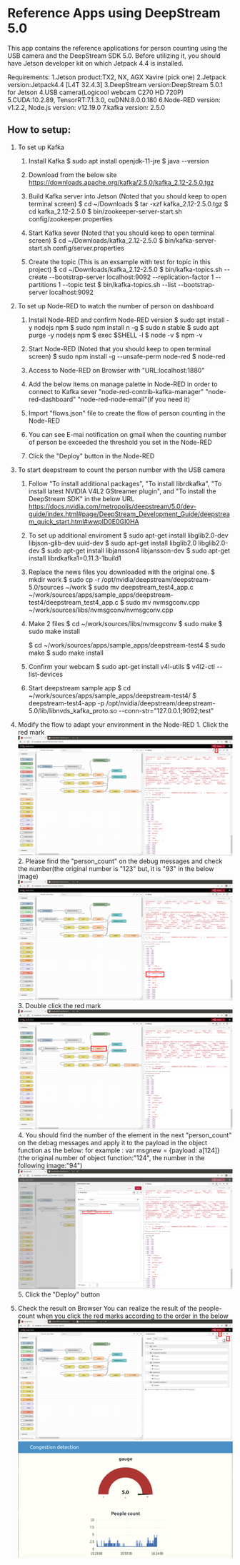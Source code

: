 # Reference Apps using DeepStream 5.0

This app contains the reference applications for person counting using the USB camera and the DeepStream SDK 5.0.
Before utilizing it, you should have Jetson developer kit on which Jetpack 4.4 is installed.

Requirements:
		1.Jetson product:TX2, NX, AGX Xavire (pick one)
		2.Jetpack version:Jetpack4.4 [L4T 32.4.3]
		3.DeepStream version:DeepStream 5.0.1 for Jetson
		4.USB camera(Logicool webcam C270 HD 720P)
		5.CUDA:10.2.89, TensorRT:7.1.3.0, cuDNN:8.0.0.180
		6.Node-RED version: v1.2.2, Node.js version: v12.19.0
		7.kafka version: 2.5.0

How to setup:
---
1. To set up Kafka
	1. Install Kafka
		$ sudo apt install openjdk-11-jre
		$ java --version

	2. Download from the below site
		https://downloads.apache.org/kafka/2.5.0/kafka_2.12-2.5.0.tgz

	3. Build Kafka server into Jetson (Noted that you should keep to open terminal screen)
		$ cd ~/Downloads
		$ tar -xzf kafka_2.12-2.5.0.tgz
		$ cd kafka_2.12-2.5.0
		$ bin/zookeeper-server-start.sh config/zookeeper.properties

	4. Start Kafka sever (Noted that you should keep to open terminal screen)
		$ cd ~/Downloads/kafka_2.12-2.5.0
		$ bin/kafka-server-start.sh config/server.properties

	5. Create the topic (This is an exsample with test for topic in this project)
		$ cd ~/Downloads/kafka_2.12-2.5.0
		$ bin/kafka-topics.sh --create --bootstrap-server localhost:9092 --replication-factor 1 --partitions 1 --topic test
		$ bin/kafka-topics.sh --list --bootstrap-server localhost:9092

2. To set up Node-RED to watch the number of person on dashboard
	1. Install Node-RED and confirm Node-RED version
		$ sudo apt install -y nodejs npm
		$ sudo npm install n -g
		$ sudo n stable
		$ sudo apt purge -y nodejs npm
		$ exec $SHELL -l
		$ node -v
		$ npm -v

	2. Start Node-RED (Noted that you should keep to open terminal screen)
		$ sudo npm install -g --unsafe-perm node-red
		$ node-red

	3. Access to Node-RED on Browser with "URL:localhost:1880"

	4. Add the below items on manage palette in Node-RED in order to connect to Kafka sever
		"node-red-contrib-kafka-manager"
		"node-red-dashboard"
		"node-red-node-email"(if you need it)

	5. Import "flows.json" file to create the flow of person counting in the Node-RED

	6. You can see E-mai notification on gmail when the counting number of person be exceeded the threshold you set in the Node-RED

	7. Click the "Deploy" button in the Node-RED

3. To start deepstream to count the person number with the USB camera
	1. Follow "To install additional packages", "To install librdkafka", "To install latest NVIDIA V4L2 GStreamer plugin", and "To install the DeepStream SDK" in the below URL
		https://docs.nvidia.com/metropolis/deepstream/5.0/dev-guide/index.html#page/DeepStream_Development_Guide/deepstream_quick_start.html#wwpID0E0GI0HA

	2. To set up additional enviroment
		$ sudo apt-get install libglib2.0-dev libjson-glib-dev uuid-dev
		$ sudo apt-get install libglib2.0 libglib2.0-dev
		$ sudo apt-get install libjansson4  libjansson-dev
		$ sudo apt-get install librdkafka1=0.11.3-1build1
		
	3. Replace the news files you downloaded with the original one.
		$ mkdir work
		$ sudo cp -r /opt/nvidia/deepstream/deepstream-5.0/sources ~/work
		$ sudo mv deepstream_test4_app.c ~/work/sources/apps/sample_apps/deepstream-test4/deepstream_test4_app.c
		$ sudo mv nvmsgconv.cpp ~/work/sources/libs/nvmsgconv/nvmsgconv.cpp
		
	4. Make 2 files
		$ cd ~/work/sources/libs/nvmsgconv
		$ sudo make
		$ sudo make install

		$ cd ~/work/sources/apps/sample_apps/deepstream-test4
		$ sudo make
		$ sudo make install
				
	5. Confirm your webcam
		$ sudo apt-get install v4l-utils
		$ v4l2-ctl --list-devices
		
	6. Start deepstream sample app
		$ cd ~/work/sources/apps/sample_apps/deepstream-test4/
		$ deepstream-test4-app -p /opt/nvidia/deepstream/deepstream-5.0/lib/libnvds_kafka_proto.so --conn-str="127.0.0.1;9092;test"
		
4. Modify the flow to adapt your environment in the Node-RED
		1. Click the red mark
		<img src="https://github.com/MACNICA-CLAVIS-NV/deepstream-people-count/blob/main/images/The placement of the debug icon.png">
		2. Please find the "person_count" on the debug messages and check the number(the original number is "123" but, it is "93" in the below image)
		<img src="https://github.com/MACNICA-CLAVIS-NV/deepstream-people-count/blob/main/images/person_count on the debug messages.png">
		3. Double click the red mark
		<img src="https://github.com/MACNICA-CLAVIS-NV/deepstream-people-count/blob/main/images/The placement of the object function.png">
		4. You should find the number of the element in the next "person_count" on the debag messages and apply it to the payload in the object function as the below:
			for example : var msgnew = {payload: a[124]}
			 (the original number of object function:"124", the number in the following image:"94")
		<img src="https://github.com/MACNICA-CLAVIS-NV/deepstream-people-count/blob/main/images/The value of the payload in the object function.png">
		5. Click the "Deploy" button

5. Check the result on Browser
		You can realize the result of the people-count when you click the red marks according to the order in the below
		<img src="https://github.com/MACNICA-CLAVIS-NV/deepstream-people-count/blob/main/images/The order of displaying for the dashboad.png">
		<img src="https://github.com/MACNICA-CLAVIS-NV/deepstream-people-count/blob/main/images/The result of the people-count.png">
